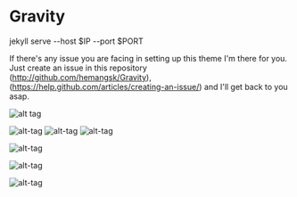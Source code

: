 # Gravity
jekyll serve --host $IP --port $PORT


If there's any issue you are facing in setting up this theme I'm there for you. Just create an issue in this repository (http://github.com/hemangsk/Gravity), (https://help.github.com/articles/creating-an-issue/) and I'll get back to you asap.

![alt tag](https://farm2.staticflickr.com/1593/25549169123_cfb392bfe9.jpg)

![alt-tag](https://farm8.staticflickr.com/7295/26900743846_10e9a0ba71_o.png)
![alt-tag](https://farm8.staticflickr.com/7675/26840339222_b078607576_o.png)
![alt-tag](https://farm2.staticflickr.com/1592/26151881165_3f351e5fd1.jpg)



![alt-tag](https://farm2.staticflickr.com/1674/25549273413_3872aa3b1e_o.png)



![alt-tag](https://farm2.staticflickr.com/1590/26563924866_ec40fd1ccd_o.png)

![alt-tag](https://farm2.staticflickr.com/1565/25879042020_03acf3c968_o.png)

